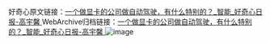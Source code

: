 好奇心原文链接：[一个做显卡的公司做自动驾驶，有什么特别的？_智能_好奇心日报-高宇馨 ](https://www.qdaily.com/articles/9976.html)
WebArchive归档链接：[一个做显卡的公司做自动驾驶，有什么特别的？_智能_好奇心日报-高宇馨 ](http://web.archive.org/web/20190623155344/https://www.qdaily.com/articles/9976.html)
![image](http://ww3.sinaimg.cn/large/007d5XDply1g3vhfxq6y9j30u02qk1kx)